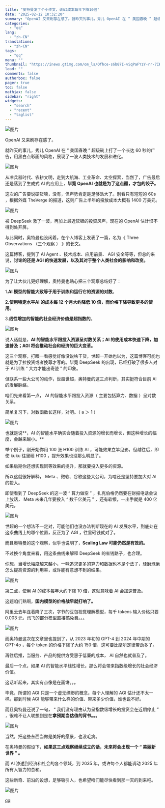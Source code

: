 ```yaml
---
title: "奥特曼发了个小作文，说AI成本每年下降10倍"
date: "2025-02-12 10:32:20"
summary: "OpenAI 又来刷存在感了。就昨天的事儿，秀儿 OpenAI 在 “ 美国春晚 ” 超级碗上打了一..."
categories:
  - "qq"
lang:
  - "zh-CN"
translations:
  - "zh-CN"
tags:
  - "qq"
menu: ""
thumbnail: "https://inews.gtimg.com/om_ls/Ofhce-s6b87I-vSqPaFYzY-rr-7IKJ1Y63KzS3kFGstTUAA_640360/0"
lead: ""
comments: false
authorbox: false
pager: true
toc: false
mathjax: false
sidebar: "right"
widgets:
  - "search"
  - "recent"
  - "taglist"
---
```


![图片](https://inews.gtimg.com/news_bt/GjDiY3QLSG9Prq9R2weZ3oSth1GrG2mAWrrTbzQKc3hwEAA/0)

OpenAI 又来刷存在感了。

就昨天的事儿，秀儿 OpenAI 在 “ 美国春晚 ” 超级碗上打了一个长达 60 秒的广告，用黑白点彩画的风格，展现了一波人类技术的发展和进化。

![图片](https://inews.gtimg.com/news_bt/GABEU4kxrcr-6IKSlmsmO7v1FK_k1sEEX9GUqEDWiEMF4AA/0)

从冷兵器时代、农耕文明，走到大航海、工业革命、太空探索，当然了，广告最后还是落到了生成式 AI 的应用上，**毕竟 OpenAI 也就是为了这点醋，才包的饺子。**

这次的广告要说硬货嘛，没有，但声势肯定是足够浩大了。别看只有短短的 60s ，根据外媒 TheVerge 的报道，这则广告上半年的投放成本大概有 1400 万美元。

![图片](https://inews.gtimg.com/news_bt/Oe7j9e2Adq85KLOlwww93LvNCAbJBf73xXwvL-Fed2M_MAA/641)

被 DeepSeek 激了一波，再加上最近软银的投资风声，现在的 OpenAI 估计恨不得到处开屏。

与此同时，奥特曼也没闲着，在个人博客上发表了一篇，名为《 Three Observations （三个观察 ） 》的长文。

这篇博客，提到了 AI Agent 、技术成本、应用前景、 AGI 安全等等，但总的来说，**讨论的还是 AGI 的快速发展，以及其对于整个人类社会的影响和改变。**

![图片](https://inews.gtimg.com/news_bt/O4pTiUUHSwsUj42_9NODckTzx4XakOzyrJMic3_dTUvjoAA/641)

为了让大伙儿更好理解，奥特曼也贴心把三个观察总结好了：

1.**AI 模型的智能大致等于用于训练和运行它的资源的对数**。

**2.使用特定水平AI 的成本每 12 个月大约降低 10 倍，而价格下降导致更多的使用。**

3.**线性增加的智能的社会经济价值是超指数的**。

![图片](https://inews.gtimg.com/news_bt/ODBlPHgBTU6rUHjQJJWHtogw6aFt8Hw2Tk8deFSu4AhYsAA/641)

说人话就是，**AI 的智能水平跟投入资源呈对数关系；AI 的使用成本快速下降，加速普及；AGI 将会推动社会和经济的巨大变革。**

这三个观察，打眼一看感觉好像没说啥干货，世超一开始也以为，这篇博客可能也就是为了拉投资或者挽尊才写的。毕竟 DeepSeek 的出现，已经打破了很多人对于 AI 训练 “ 大力才能出奇迹 ” 的印象。

但联系一些大公司的动作，世超世超，奥特曼的这三点判断，其实挺符合目前 AI 的发展脉络。

咱们先来看第一点， AI 的智能水平跟投入资源（ 主要包括算力、数据 ）呈对数关系。

简单复习下，对数函数长这样，对吧。（ a ＞ 1 ）

![图片](https://inews.gtimg.com/news_bt/O5w1SydvE3TKvAPABsM6vj0KcVIE4QFaELeRlxavvVwYYAA/641)

也就是说**，AI 的智能水平确实会随着投入资源的增长而增长，但这种增长的幅度，会越来越小。**

举个例子，刚开始你用 100 张 H100 训练 AI ，可能效果立竿见影，但越往后，即使 kuku 往里砸 H100 ，提升效果也没那么明显了。

如果后期你还想实现同等效果的提升，那就要投入更多的资源。

所以这就很好解释， Meta 、微软、谷歌这些大公司，为啥还是坚持要加大对 AI 的投入。

即使看到了 DeepSeek 的这一波 “ 算力做空 ” ，扎克伯格仍然要在财报电话会议上放话， Meta 未来几年要投入 “ 数千亿美元 ” ，还有软银，一出手就是 400 亿美元。

![图片](https://inews.gtimg.com/news_bt/OXlTFt1htv_XuSjh4bxt2CLr3AQ52RYxteaSS2LKp6CO8AA/641)

世超的一个想法不一定对，可能他们也没办法判断现在的 AI 发展水平，到底处在这条曲线上的哪个位置，反正为了 AGI ，往里砸钱就对了。

而且奥特曼的这个观察，似乎也说明了，**Scaling Law 可能仍然是有效的。**

不过换个角度来看，用这条曲线来解释 DeepSeek 的省钱路子，也合理。

你想，当增长幅度越来越小，一味追求更多的算力和数据也不是个法子，琢磨琢磨怎么提高资源的利用率，或许能有意想不到的结果。

![图片](https://inews.gtimg.com/news_bt/O3nXUPe_8RL5AUIn0rAsHf5C8ab-N5YsLAaHwlg5AefqAAA/641)

第二点，使用 AI 的成本每年大约下降 10 倍，这就意味着 AI 会加速普及。

这题咱们熟啊，**国内模型的价格战早就打响了。**

阿里云去年连着降了三次，字节的豆包视觉理解模型，每千 tokens 输入价格只要 0.003 元，讯飞的部分模型直接搞免费。。。

![图片](https://inews.gtimg.com/news_bt/OUuYelgkWKNcH20z5lIiB0ucJAabB7fwzwAEn2gcg_ru8AA/641)

而奥特曼这次在文章里也提到了，从 2023 年初的 GPT-4 到 2024 年中期的 GPT-4o ，每个 token 的价格下降了大约 150 倍，这可要比摩尔定律带劲多了。

再往后推，当服务、产品的提供方受惠于低廉的成本， AI 自然也就普及了。

最后一个点，如果 AI 的智能水平线性增长，那么将会带来指数级增长的社会经济价值。

这话听起来，其实有点像是在画饼。。。

毕竟，所谓的 AGI 只是一个虚无缥缈的概念，每个人理解的 AGI 估计还不太一样。那到时候 AGI 能够带来什么样的价值、带来多少价值，谁也说不好。

而且奥特曼还说了一句， “ 我们没有理由认为呈指数级增长的投资会在近期停止 ” ，很难不让人联想到是在**拿预期当估值的背书。。。**

![图片](https://inews.gtimg.com/news_bt/O-waBNln4K5ihSiHMbi5MTizPn3gNsJ9SbE19a3RohsMsAA/641)

当然，把这些东西当做是美好的愿景，也没毛病。

在奥特曼的假设下，**如果这三点观察继续成立的话，未来将会出现一个 “ 美丽新世界 ” 。**

而 AI 渗透到经济和社会的各个领域，到 2035 年，或许每个人都能调动 2025 年所有人智力的总和。

这些新奇、前沿的设想，足够吸引人，也希望咱们能尽快看到那一天的到来吧。

![图片](https://inews.gtimg.com/news_bt/OO_GR8rRLSbZGOnAmIbLX5PBGDkVE8u3VjcMHIgeCji6QAA/641)

[qq](https://new.qq.com/rain/a/20250212A02YM500)
